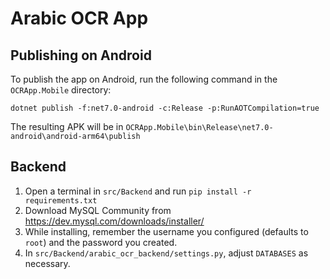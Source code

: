 # Arabic OCR App

## Publishing on Android

To publish the app on Android, run the following command in the `OCRApp.Mobile` directory:

```
dotnet publish -f:net7.0-android -c:Release -p:RunAOTCompilation=true
```

The resulting APK will be in `OCRApp.Mobile\bin\Release\net7.0-android\android-arm64\publish`

## Backend

1. Open a terminal in `src/Backend` and run `pip install -r requirements.txt`
1. Download MySQL Community from <https://dev.mysql.com/downloads/installer/>
1. While installing, remember the username you configured (defaults to `root`) and the password you created.
1. In `src/Backend/arabic_ocr_backend/settings.py`, adjust `DATABASES` as necessary.
